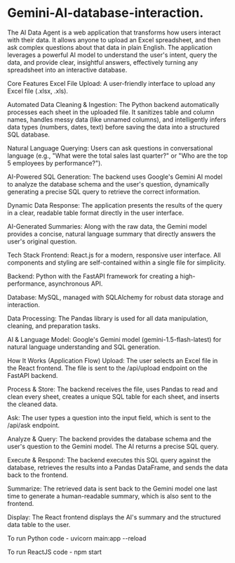 # Gemini-AI-database-interaction.
The AI Data Agent is a web application that transforms how users interact with their data. It allows anyone to upload an Excel spreadsheet, and then ask complex questions about that data in plain English. The application leverages a powerful AI model to understand the user's intent, query the data, and provide clear, insightful answers, effectively turning any spreadsheet into an interactive database.

Core Features
Excel File Upload: A user-friendly interface to upload any Excel file (.xlsx, .xls).

Automated Data Cleaning & Ingestion: The Python backend automatically processes each sheet in the uploaded file. It sanitizes table and column names, handles messy data (like unnamed columns), and intelligently infers data types (numbers, dates, text) before saving the data into a structured SQL database.

Natural Language Querying: Users can ask questions in conversational language (e.g., "What were the total sales last quarter?" or "Who are the top 5 employees by performance?").

AI-Powered SQL Generation: The backend uses Google's Gemini AI model to analyze the database schema and the user's question, dynamically generating a precise SQL query to retrieve the correct information.

Dynamic Data Response: The application presents the results of the query in a clear, readable table format directly in the user interface.

AI-Generated Summaries: Along with the raw data, the Gemini model provides a concise, natural language summary that directly answers the user's original question.

Tech Stack
Frontend: React.js for a modern, responsive user interface. All components and styling are self-contained within a single file for simplicity.

Backend: Python with the FastAPI framework for creating a high-performance, asynchronous API.

Database: MySQL, managed with SQLAlchemy for robust data storage and interaction.

Data Processing: The Pandas library is used for all data manipulation, cleaning, and preparation tasks.

AI & Language Model: Google's Gemini model (gemini-1.5-flash-latest) for natural language understanding and SQL generation.

How It Works (Application Flow)
Upload: The user selects an Excel file in the React frontend. The file is sent to the /api/upload endpoint on the FastAPI backend.

Process & Store: The backend receives the file, uses Pandas to read and clean every sheet, creates a unique SQL table for each sheet, and inserts the cleaned data.

Ask: The user types a question into the input field, which is sent to the /api/ask endpoint.

Analyze & Query: The backend provides the database schema and the user's question to the Gemini model. The AI returns a precise SQL query.

Execute & Respond: The backend executes this SQL query against the database, retrieves the results into a Pandas DataFrame, and sends the data back to the frontend.

Summarize: The retrieved data is sent back to the Gemini model one last time to generate a human-readable summary, which is also sent to the frontend.

Display: The React frontend displays the AI's summary and the structured data table to the user.


To run Python code - uvicorn main:app --reload

To run ReactJS code - npm start

